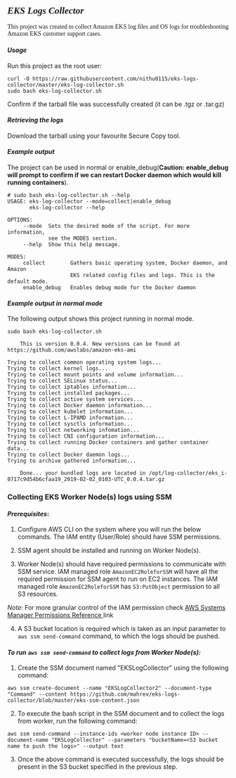 ### <span style="font-family: times, serif; font-size:16pt; font-style:italic;"> EKS Logs Collector 

<span style="font-family: calibri, Garamond, 'Comic Sans MS' ;">This project was created to collect Amazon EKS log files and OS logs for troubleshooting Amazon EKS customer support cases.</span>

#### *Usage*
Run this project as the root user:
```
curl -O https://raw.githubusercontent.com/nithu0115/eks-logs-collector/master/eks-log-collector.sh
sudo bash eks-log-collector.sh
```

Confirm if the tarball file was successfully created (it can be .tgz or .tar.gz)

#### *Retrieving the logs*
Download the tarball using your favourite Secure Copy tool.

#### *Example output*
The project can be used in normal or enable_debug(**Caution: enable_debug will prompt to confirm if we can restart Docker daemon which would kill running containers**).

```
# sudo bash eks-log-collector.sh --help
USAGE: eks-log-collector --mode=collect|enable_debug
       eks-log-collector --help

OPTIONS:
     --mode  Sets the desired mode of the script. For more information,
             see the MODES section.
     --help  Show this help message.

MODES:
     collect        Gathers basic operating system, Docker daemon, and Amazon
                    EKS related config files and logs. This is the default mode.
     enable_debug   Enables debug mode for the Docker daemon
```
#### *Example output in normal mode*
The following output shows this project running in normal mode.

```
sudo bash eks-log-collector.sh

	This is version 0.0.4. New versions can be found at https://github.com/awslabs/amazon-eks-ami

Trying to collect common operating system logs... 
Trying to collect kernel logs... 
Trying to collect mount points and volume information... 
Trying to collect SELinux status... 
Trying to collect iptables information... 
Trying to collect installed packages... 
Trying to collect active system services... 
Trying to collect Docker daemon information... 
Trying to collect kubelet information... 
Trying to collect L-IPAMD information... 
Trying to collect sysctls information... 
Trying to collect networking infomation... 
Trying to collect CNI configuration information... 
Trying to collect running Docker containers and gather container data... 
Trying to collect Docker daemon logs... 
Trying to archive gathered information... 

	Done... your bundled logs are located in /opt/log-collector/eks_i-0717c9d54b6cfaa19_2019-02-02_0103-UTC_0.0.4.tar.gz
```


### Collecting EKS Worker Node(s) logs using SSM

#### *Prerequisites*:

1. Configure AWS CLI on the system where you will run the below commands. The IAM entity (User/Role) should have SSM permissions.

2. SSM agent should be installed and running on Worker Node(s).

3. Worker Node(s) should have required permissions to communicate with SSM service. IAM managed role `AmazonEC2RoleforSSM` will have all the required permission for SSM agent to run on EC2 instances. The IAM managed role `AmazonEC2RoleforSSM` has `S3:PutObject` permission to all S3 resources. 

*Note:* For more granular control of the IAM permission check [AWS Systems Manager Permissions Reference ](https://docs.aws.amazon.com/systems-manager/latest/userguide/auth-and-access-control-permissions-reference.html) link

4. A S3 bucket location is required which is taken as an input parameter to `aws ssm send-command` command, to which the logs should be pushed.


#### *To run `aws ssm send-command` to collect logs from Worker Node(s):*

1. Create the SSM document named "EKSLogCollector" using the following command:

```aws ssm create-document --name "EKSLogCollector2" --document-type "Command" --content https://github.com/mahrev/eks-logs-collector/blob/master/eks-ssm-content.json```

2. To execute the bash script in the SSM document and to collect the logs from worker, run the following command: 

```aws ssm send-command --instance-ids <worker node instance ID> --document-name "EKSLogCollector" --parameters "bucketName=<S3 bucket name to push the logs>" --output text```

3. Once the above command is executed successfully, the logs should be present in the S3 bucket specified in the previous step. 


